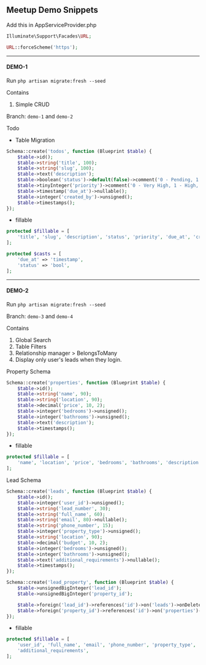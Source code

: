 ## Meetup Demo Snippets

Add this in AppServiceProvider.php
```php
Illuminate\Support\Facades\URL;

URL::forceScheme('https');
```
----------------------

#### DEMO-1

Run `php artisan migrate:fresh --seed`

Contains
1. Simple CRUD

Branch: `demo-1` and `demo-2`

Todo
- Table Migration
```php
Schema::create('todos', function (Blueprint $table) {
    $table->id();
    $table->string('title', 100);
    $table->string('slug', 100);
    $table->text('description');
    $table->boolean('status')->default(false)->comment('0 - Pending, 1 - Completed');
    $table->tinyInteger('priority')->comment('0 - Very High, 1 - High, 2 - Medium, 3 - Low, 4 - Very Low');
    $table->timestamp('due_at')->nullable();
    $table->integer('created_by')->unsigned();
    $table->timestamps();
});
```
- fillable
```php
protected $fillable = [
    'title', 'slug', 'description', 'status', 'priority', 'due_at', 'created_by',
];

protected $casts = [
    'due_at' => 'timestamp',
    'status' => 'bool',
];
```

----------------------

#### DEMO-2

Run `php artisan migrate:fresh --seed`

Branch: `demo-3` and `demo-4`

Contains
1. Global Search
2. Table Filters
3. Relationship manager > BelongsToMany
4. Display only user's leads when they login.

Property Schema

```php
Schema::create('properties', function (Blueprint $table) {
    $table->id();
    $table->string('name', 90);
    $table->string('location', 90);
    $table->decimal('price', 10, 2);
    $table->integer('bedrooms')->unsigned();
    $table->integer('bathrooms')->unsigned();
    $table->text('description');
    $table->timestamps();
});
```

- fillable
```php
protected $fillable = [
    'name', 'location', 'price', 'bedrooms', 'bathrooms', 'description',
];
```

Lead Schema

```php
Schema::create('leads', function (Blueprint $table) {
    $table->id();
    $table->integer('user_id')->unsigned();
    $table->string('lead_number', 30);
    $table->string('full_name', 60);
    $table->string('email', 80)->nullable();
    $table->string('phone_number', 15);
    $table->integer('property_type')->unsigned();
    $table->string('location', 90);
    $table->decimal('budget', 10, 2);
    $table->integer('bedrooms')->unsigned();
    $table->integer('bathrooms')->unsigned();
    $table->text('additional_requirements')->nullable();
    $table->timestamps();
});

Schema::create('lead_property', function (Blueprint $table) {
    $table->unsignedBigInteger('lead_id');
    $table->unsignedBigInteger('property_id');

    $table->foreign('lead_id')->references('id')->on('leads')->onDelete('cascade');
    $table->foreign('property_id')->references('id')->on('properties')->onDelete('cascade');
});
```

- fillable

```php
protected $fillable = [
    'user_id', 'full_name', 'email', 'phone_number', 'property_type', 'location', 'budget', 'bedrooms', 'bathrooms',
    'additional_requirements',
];
```
